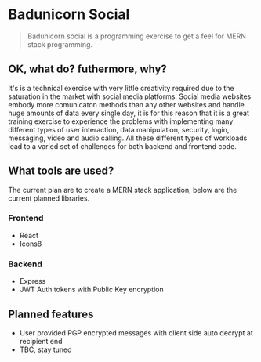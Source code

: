 # Badunicorn Social

> Badunicorn social is a programming exercise to get a feel for MERN stack programming.

## OK, what do? futhermore, why?

It's is a technical exercise with very little creativity required due to the saturation in the market with social media platforms. Social media websites embody more comunicaton methods than any other websites and handle huge amounts of data every single day, it is for this reason that it is a great training exercise to experience the problems with implementing many different types of user interaction, data manipulation, security, login, messaging, video and audio calling. All these different types of workloads lead to a varied set of challenges for both backend and frontend code.

## What tools are used?

The current plan are to create a MERN stack application, below are the current planned libraries.

### Frontend

- React
- Icons8

### Backend

- Express
- JWT Auth tokens with Public Key encryption

## Planned features

- User provided PGP encrypted messages with client side auto decrypt at recipient end
- TBC, stay tuned
